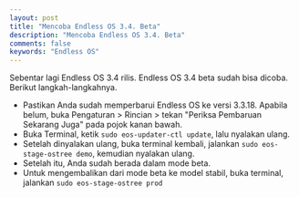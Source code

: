 ```yaml
---
layout: post
title: "Mencoba Endless OS 3.4. Beta"
description: "Mencoba Endless OS 3.4. Beta"
comments: false
keywords: "Endless OS"
---
```


Sebentar lagi Endless OS 3.4 rilis. Endless OS 3.4 beta sudah bisa dicoba. Berikut langkah-langkahnya.
* Pastikan Anda sudah memperbarui Endless OS ke versi 3.3.18. Apabila belum, buka Pengaturan > Rincian > tekan "Periksa Pembaruan Sekarang Juga" pada pojok kanan bawah.
*  Buka Terminal, ketik `sudo eos-updater-ctl update`, lalu nyalakan ulang.
*  Setelah dinyalakan ulang, buka terminal kembali, jalankan `sudo eos-stage-ostree demo`, kemudian nyalakan ulang.
* Setelah itu, Anda sudah berada dalam mode beta.
* Untuk mengembalikan dari mode beta ke model stabil, buka terminal, jalankan `sudo eos-stage-ostree prod`
